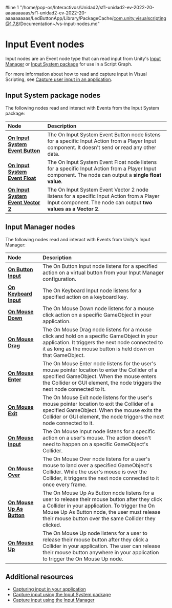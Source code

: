 #line 1 "/home/pop-os/Interactivos/Unidad2/sf1-unidad2-ev-2022-20-aaaaaaaaas/sf1-unidad2-ev-2022-20-aaaaaaaaas/LedButtonApp/Library/PackageCache/com.unity.visualscripting@1.7.8/Documentation~/vs-input-nodes.md"
# Input Event nodes

Input nodes are an Event node type that can read input from Unity's [Input Manager](https://docs.unity3d.com/Manual/class-InputManager.html) or [Input System package](https://docs.unity3d.com/Packages/com.unity.inputsystem@latest) for use in a Script Graph. 

For more information about how to read and capture input in Visual Scripting, see [Capture user input in an application](vs-capture-player-input.md).

## Input System package nodes 

The following nodes read and interact with Events from the Input System package: 

| **Node**  | **Description**  |
| :------   | :--------------- |
| [**On Input System Event Button**](vs-nodes-events-input-system-button.md) | The On Input System Event Button node listens for a specific Input Action from a Player Input component. It doesn't send or read any other data. |
| [**On Input System Event Float**](vs-nodes-events-input-system-float.md) | The On Input System Event Float node listens for a specific Input Action from a Player Input component. The node can output a **single float value**. |
| [**On Input System Event Vector 2**](vs-nodes-events-input-system-vector2.md) | The On Input System Event Vector 2 node listens for a specific Input Action from a Player Input component. The node can output **two values as a Vector 2**. |

## Input Manager nodes 

The following nodes read and interact with Events from Unity's Input Manager: 

| **Node**  | **Description**  |
| :------   | :--------------- |
| [**On Button Input**](vs-nodes-events-on-button-input.md) | The On Button Input node listens for a specified action on a virtual button from your Input Manager configuration. |
| [**On Keyboard Input**](vs-nodes-events-on-keyboard-input.md) | The On Keyboard Input node listens for a specified action on a keyboard key. |
| [**On Mouse Down**](vs-nodes-events-on-mouse-down.md) | The On Mouse Down node listens for a mouse click action on a specific GameObject in your application. |
| [**On Mouse Drag**](vs-nodes-events-on-mouse-drag.md) | The On Mouse Drag node listens for a mouse click and hold on a specific GameObject in your application. It triggers the next node connected to it as long as the mouse button is held down on that GameObject. |
| [**On Mouse Enter**](vs-nodes-events-on-mouse-enter.md) | The On Mouse Enter node listens for the user's mouse pointer location to enter the Collider of a specified GameObject. When the mouse enters the Collider or GUI element, the node triggers the next node connected to it. |
| [**On Mouse Exit**](vs-nodes-events-on-mouse-exit.md) | The On Mouse Exit node listens for the user's mouse pointer location to exit the Collider of a specified GameObject. When the mouse exits the Collider or GUI element, the node triggers the next node connected to it. |
| [**On Mouse Input**](vs-nodes-events-on-mouse-input.md)| The On Mouse Input node listens for a specific action on a user's mouse. The action doesn't need to happen on a specific GameObject's Collider. |
| [**On Mouse Over**](vs-nodes-events-on-mouse-over.md) | The On Mouse Over node listens for a user's mouse to land over a specified GameObject's Collider. While the user's mouse is over the Collider, it triggers the next node connected to it once every frame. |
| [**On Mouse Up As Button**](vs-nodes-events-on-mouse-up-button.md) | The On Mouse Up As Button node listens for a user to release their mouse button after they click a Collider in your application. To trigger the On Mouse Up As Button node, the user must release their mouse button over the same Collider they clicked. |
| [**On Mouse Up**](vs-nodes-events-on-mouse-up.md) | The On Mouse Up node listens for a user to release their mouse button after they click a Collider in your application. The user can release their mouse button anywhere in your application to trigger the On Mouse Up node. |

## Additional resources

- [Capturing input in your application](vs-capture-player-input.md)
- [Capture input using the Input System package](vs-capturing-player-inputs-new.md)
- [Capture input using the Input Manager](vs-capturing-player-inputs-old.md)

